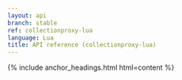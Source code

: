```yaml
---
layout: api
branch: stable
ref: collectionproxy-lua
language: Lua
title: API reference (collectionproxy-lua)
---
```

{% include anchor_headings.html html=content %}